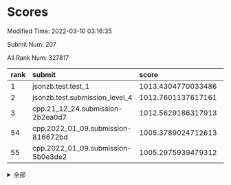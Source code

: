 # Scores

Modified Time: 2022-03-10 03:16:35

Submit Num: 207

All Rank Num: 327817

| rank |               submit               |       score        |       sigma        | pk_num |
| :--- | :--------------------------------- | :----------------- | :----------------- | :----- |
| 1    | jsonzb.test.test_1                 | 1013.4304770033486 | 0.8049933027390996 | 6333   |
| 2    | jsonzb.test.submission_level_4     | 1012.7601137617161 | 0.8004635866735262 | 6335   |
| 3    | cpp.21_12_24.submission-2b2ea0d7   | 1012.5629186317913 | 0.7968179439334336 | 6334   |
| 54   | cpp.2022_01_09.submission-816672bd | 1005.3789024712613 | 0.7003510094028029 | 6339   |
| 55   | cpp.2022_01_09.submission-5b0e3de2 | 1005.2975939479312 | 0.7188714433991793 | 6336   |


<details>
<summary>全部</summary>

| rank |                 submit                 |       score        |       sigma        | pk_num |
| :--- | :------------------------------------- | :----------------- | :----------------- | :----- |
| 1    | jsonzb.test.test_1                     | 1013.4304770033486 | 0.8049933027390996 | 6333   |
| 2    | jsonzb.test.submission_level_4         | 1012.7601137617161 | 0.8004635866735262 | 6335   |
| 3    | cpp.21_12_24.submission-2b2ea0d7       | 1012.5629186317913 | 0.7968179439334336 | 6334   |
| 4    | gobigger.level_3.submission_level_3_0  | 1011.2653941628344 | 0.7535093656235171 | 6335   |
| 5    | gobigger.level_3.submission_level_3_5  | 1011.1367068566708 | 0.7650404619341745 | 6332   |
| 6    | gobigger.level_3.submission_level_3_24 | 1011.0641269517757 | 0.7652005683019176 | 6337   |
| 7    | gobigger.level_3.submission_level_3_17 | 1011.0531237852301 | 0.7593425796032156 | 6340   |
| 8    | gobigger.level_3.submission_level_3_19 | 1010.8219309610469 | 0.7629781354034565 | 6334   |
| 9    | gobigger.level_3.submission_level_3_25 | 1010.7839666696522 | 0.7627358868436296 | 6337   |
| 10   | gobigger.level_3.submission_level_3_1  | 1010.7804333293715 | 0.7599921707797865 | 6334   |
| 11   | gobigger.level_3.submission_level_3_33 | 1010.6765811048964 | 0.7613922812455054 | 6337   |
| 12   | gobigger.level_3.submission_level_3_15 | 1010.6272881019089 | 0.7654420583955412 | 6336   |
| 13   | gobigger.level_3.submission_level_3_49 | 1010.4859063035685 | 0.7495704972023872 | 6340   |
| 14   | gobigger.level_3.submission_level_3_6  | 1010.448252044368  | 0.7533598986481362 | 6336   |
| 15   | gobigger.level_3.submission_level_3_20 | 1010.3670125229868 | 0.7699587174659719 | 6331   |
| 16   | gobigger.level_3.submission_level_3_37 | 1010.2962779531791 | 0.7381458773469965 | 6337   |
| 17   | gobigger.level_3.submission_level_3_16 | 1010.1970462143289 | 0.7470152599359655 | 6344   |
| 18   | gobigger.level_3.submission_level_3_42 | 1010.1436317315537 | 0.7418310309133552 | 6332   |
| 19   | gobigger.level_3.submission_level_3_46 | 1010.1137939574014 | 0.7583082171934522 | 6333   |
| 20   | gobigger.level_3.submission_level_3_14 | 1010.097838776754  | 0.7660418364954829 | 6337   |
| 21   | gobigger.level_3.submission_level_3_28 | 1010.082370844705  | 0.7405213235380506 | 6333   |
| 22   | gobigger.level_3.submission_level_3_9  | 1010.0548313407251 | 0.7492756685910612 | 6334   |
| 23   | gobigger.level_3.submission_level_3_4  | 1010.0268298921575 | 0.7623558349514904 | 6337   |
| 24   | gobigger.level_3.submission_level_3_48 | 1010.0199926609263 | 0.7531552159715547 | 6335   |
| 25   | gobigger.level_3.submission_level_3_44 | 1009.9950841163319 | 0.7488566009329246 | 6336   |
| 26   | gobigger.level_3.submission_level_3_2  | 1009.9831665032316 | 0.7947885804703904 | 6335   |
| 27   | gobigger.level_3.submission_level_3_41 | 1009.9643547988718 | 0.7614098730248053 | 6334   |
| 28   | gobigger.level_3.submission_level_3_36 | 1009.9403563392466 | 0.7556430133467237 | 6334   |
| 29   | gobigger.level_3.submission_level_3_21 | 1009.8156938317921 | 0.7555813691607555 | 6335   |
| 30   | gobigger.level_3.submission_level_3_27 | 1009.7413119243525 | 0.7532920388813771 | 6337   |
| 31   | gobigger.level_3.submission_level_3_43 | 1009.6547918945497 | 0.7621381061652318 | 6335   |
| 32   | gobigger.level_3.submission_level_3_32 | 1009.5626265040804 | 0.7681387314413716 | 6337   |
| 33   | gobigger.level_3.submission_level_3_13 | 1009.4406425989883 | 0.7648158626843494 | 6326   |
| 34   | gobigger.level_3.submission_level_3_8  | 1009.4394888660752 | 0.7258781599736931 | 6336   |
| 35   | gobigger.level_3.submission_level_3_45 | 1009.3960413982082 | 0.7681095818008834 | 6336   |
| 36   | gobigger.level_3.submission_level_3_26 | 1009.3705619791058 | 0.7335840917255144 | 6335   |
| 37   | gobigger.level_3.submission_level_3_38 | 1009.3087208616436 | 0.7615056457962339 | 6338   |
| 38   | gobigger.level_3.submission_level_3_23 | 1009.2547448244463 | 0.7471632686471268 | 6336   |
| 39   | gobigger.level_3.submission_level_3_40 | 1009.2134947583197 | 0.7821388822943258 | 6338   |
| 40   | gobigger.level_3.submission_level_3_29 | 1009.1402181500707 | 0.7609857150468617 | 6334   |
| 41   | gobigger.level_3.submission_level_3_12 | 1009.0897717514764 | 0.7624762727838069 | 6334   |
| 42   | gobigger.level_3.submission_level_3_30 | 1009.071037191445  | 0.7557337226263935 | 6336   |
| 43   | gobigger.level_3.submission_level_3_31 | 1009.0613381111074 | 0.7608764487577055 | 6336   |
| 44   | gobigger.level_3.submission_level_3_47 | 1009.0606040618962 | 0.7367671124719266 | 6338   |
| 45   | gobigger.level_3.submission_level_3_10 | 1009.0418941519725 | 0.7539480239307105 | 6332   |
| 46   | gobigger.level_3.submission_level_3_7  | 1008.9714505072758 | 0.7352777461137516 | 6337   |
| 47   | gobigger.level_3.submission_level_3_39 | 1008.9072173803195 | 0.7435689916199921 | 6333   |
| 48   | gobigger.level_3.submission_level_3_35 | 1008.8160913448554 | 0.7445919270828685 | 6335   |
| 49   | gobigger.level_3.submission_level_3_11 | 1008.7892299313949 | 0.7465099596661966 | 6334   |
| 50   | gobigger.level_3.submission_level_3_3  | 1008.7429522347991 | 0.7401343178790495 | 6333   |
| 51   | gobigger.level_3.submission_level_3_34 | 1008.7273770663493 | 0.7320774068044118 | 6328   |
| 52   | gobigger.level_3.submission_level_3_22 | 1008.5852167880096 | 0.7396988664754014 | 6333   |
| 53   | gobigger.level_3.submission_level_3_18 | 1008.4763861563318 | 0.7511066307298763 | 6335   |
| 54   | cpp.2022_01_09.submission-816672bd     | 1005.3789024712613 | 0.7003510094028029 | 6339   |
| 55   | cpp.2022_01_09.submission-5b0e3de2     | 1005.2975939479312 | 0.7188714433991793 | 6336   |
| 56   | gobigger.level_1.submission_level_1_39 | 1005.2905845281756 | 0.7299687510963383 | 6332   |
| 57   | gobigger.level_1.submission_level_1_46 | 1005.0214871150124 | 0.7219971429678966 | 6333   |
| 58   | gobigger.level_1.submission_level_1_19 | 1004.5645724309322 | 0.7133523912772307 | 6336   |
| 59   | gobigger.level_1.submission_level_1_47 | 1004.4357130670087 | 0.7209603047350803 | 6334   |
| 60   | gobigger.level_1.submission_level_1_16 | 1004.3696028309867 | 0.703285399542263  | 6338   |
| 61   | gobigger.level_1.submission_level_1_27 | 1004.3531842394171 | 0.717734234694406  | 6335   |
| 62   | gobigger.level_1.submission_level_1_23 | 1004.2575411452888 | 0.7140709659971225 | 6332   |
| 63   | gobigger.level_1.submission_level_1_29 | 1004.2105405338517 | 0.7268980029387725 | 6338   |
| 64   | gobigger.level_1.submission_level_1_45 | 1004.1902628516838 | 0.7246472595424586 | 6337   |
| 65   | gobigger.level_1.submission_level_1_32 | 1004.1256331919789 | 0.7131569992934844 | 6332   |
| 66   | gobigger.level_1.submission_level_1_10 | 1004.1040259014451 | 0.7274907524479168 | 6333   |
| 67   | gobigger.level_1.submission_level_1_6  | 1004.0935298259744 | 0.7188339853593614 | 6334   |
| 68   | gobigger.level_1.submission_level_1_0  | 1004.0229612144034 | 0.7173254066436553 | 6335   |
| 69   | gobigger.level_1.submission_level_1_17 | 1004.0195175667754 | 0.7073438851065984 | 6336   |
| 70   | gobigger.level_1.submission_level_1_41 | 1004.0051915084995 | 0.7149922080894258 | 6331   |
| 71   | gobigger.level_1.submission_level_1_12 | 1003.9904489927815 | 0.7163713518714493 | 6330   |
| 72   | gobigger.level_1.submission_level_1_13 | 1003.9567419824767 | 0.7131407216505058 | 6340   |
| 73   | gobigger.level_1.submission_level_1_9  | 1003.9027930198536 | 0.7270165466829939 | 6335   |
| 74   | gobigger.level_1.submission_level_1_7  | 1003.896291224413  | 0.7226653846704177 | 6336   |
| 75   | gobigger.level_1.submission_level_1_4  | 1003.8908887122427 | 0.719283376873668  | 6337   |
| 76   | gobigger.level_1.submission_level_1_37 | 1003.8725990096923 | 0.7186283164790539 | 6333   |
| 77   | gobigger.level_1.submission_level_1_33 | 1003.7675005907707 | 0.7055873624008049 | 6337   |
| 78   | gobigger.level_1.submission_level_1_11 | 1003.7455258072351 | 0.724063371053563  | 6338   |
| 79   | gobigger.level_1.submission_level_1_20 | 1003.6140702168314 | 0.713655764402636  | 6331   |
| 80   | gobigger.level_1.submission_level_1_38 | 1003.4855988011816 | 0.7126765164139015 | 6334   |
| 81   | gobigger.level_1.submission_level_1_35 | 1003.4386946240052 | 0.714776743227301  | 6328   |
| 82   | gobigger.level_1.submission_level_1_28 | 1003.4336198613527 | 0.7165952609832044 | 6334   |
| 83   | gobigger.level_1.submission_level_1_48 | 1003.2872945910453 | 0.7086101636999841 | 6337   |
| 84   | gobigger.level_1.submission_level_1_31 | 1003.2490680003482 | 0.7222572632910038 | 6337   |
| 85   | gobigger.level_1.submission_level_1_8  | 1003.1994777039555 | 0.7140624532289808 | 6337   |
| 86   | gobigger.level_1.submission_level_1_21 | 1003.1994378251005 | 0.7052812634656532 | 6333   |
| 87   | gobigger.level_1.submission_level_1_14 | 1003.1711290999112 | 0.719144356782782  | 6334   |
| 88   | gobigger.level_1.submission_level_1_34 | 1003.1703990235357 | 0.7192134716081916 | 6336   |
| 89   | gobigger.level_1.submission_level_1_15 | 1003.1434456816028 | 0.7184308819783969 | 6335   |
| 90   | gobigger.level_1.submission_level_1_1  | 1003.074999474185  | 0.7120721499746957 | 6333   |
| 91   | gobigger.level_1.submission_level_1_30 | 1003.0330297084126 | 0.7047995092683565 | 6334   |
| 92   | gobigger.level_1.submission_level_1_43 | 1002.9913978671364 | 0.7099443215039635 | 6331   |
| 93   | gobigger.level_1.submission_level_1_24 | 1002.9779770219462 | 0.7115643571000825 | 6335   |
| 94   | gobigger.level_1.submission_level_1_26 | 1002.9145031437856 | 0.7146977420982844 | 6328   |
| 95   | gobigger.level_1.submission_level_1_36 | 1002.8997601134391 | 0.7134626582165571 | 6330   |
| 96   | gobigger.level_1.submission_level_1_42 | 1002.8259809743101 | 0.7216687018990453 | 6334   |
| 97   | gobigger.level_1.submission_level_1_49 | 1002.7225872124851 | 0.7163999462738105 | 6335   |
| 98   | gobigger.level_1.submission_level_1_25 | 1002.6997050344742 | 0.7148027780099713 | 6337   |
| 99   | gobigger.level_1.submission_level_1_22 | 1002.6165135189121 | 0.7105260311042093 | 6335   |
| 100  | gobigger.level_1.submission_level_1_18 | 1002.4269333004215 | 0.708062533424717  | 6332   |
| 101  | gobigger.level_1.submission_level_1_2  | 1002.4189512505418 | 0.7179363773236294 | 6336   |
| 102  | gobigger.level_1.submission_level_1_40 | 1001.9257200470073 | 0.7153874882467727 | 6333   |
| 103  | gobigger.level_1.submission_level_1_44 | 1001.8958650148032 | 0.7107658498691372 | 6334   |
| 104  | gobigger.level_1.submission_level_1_5  | 1001.802472529004  | 0.7159325058695296 | 6327   |
| 105  | gobigger.level_1.submission_level_1_3  | 1001.4085262673797 | 0.7136764200173475 | 6335   |
| 106  | gobigger.random.submission_random_19   | 997.8904254728253  | 0.7107671726068633 | 6336   |
| 107  | gobigger.random.submission_random_46   | 997.1702548719476  | 0.7260628568630534 | 6332   |
| 108  | gobigger.random.submission_random_8    | 997.1209700844597  | 0.6990023677733382 | 6336   |
| 109  | gobigger.random.submission_random_48   | 996.9483865375267  | 0.7084337838251274 | 6334   |
| 110  | gobigger.random.submission_random_13   | 996.870541316672   | 0.7071262479244836 | 6333   |
| 111  | gobigger.random.submission_random_26   | 996.7578294533225  | 0.6990670233695081 | 6331   |
| 112  | gobigger.random.submission_random_28   | 996.7228273188811  | 0.7032187366475001 | 6335   |
| 113  | gobigger.random.submission_random_44   | 996.6530799179396  | 0.7042096008871617 | 6334   |
| 114  | gobigger.random.submission_random_17   | 996.6334945616034  | 0.6957051639392384 | 6335   |
| 115  | gobigger.random.submission_random_6    | 996.6056415998047  | 0.7116646567677383 | 6336   |
| 116  | gobigger.random.submission_random_4    | 996.5047426010104  | 0.7229561705371134 | 6334   |
| 117  | gobigger.random.submission_random_23   | 996.4847099463905  | 0.6907335509796031 | 6339   |
| 118  | gobigger.random.submission_random_16   | 996.4321379501723  | 0.7028400181499211 | 6332   |
| 119  | gobigger.random.submission_random_5    | 996.3836789105096  | 0.7216661561468976 | 6335   |
| 120  | gobigger.random.submission_random_36   | 996.2195203522967  | 0.7184019269025934 | 6332   |
| 121  | gobigger.random.submission_random_39   | 996.2087248938955  | 0.7044604623586381 | 6339   |
| 122  | gobigger.random.submission_random_18   | 996.208669850685   | 0.7119650407711474 | 6325   |
| 123  | gobigger.random.submission_random_20   | 996.1805144196127  | 0.7386006739818037 | 6334   |
| 124  | gobigger.random.submission_random_40   | 996.1796594355526  | 0.7039839316737354 | 6339   |
| 125  | gobigger.random.submission_random_22   | 996.1714306240448  | 0.7220579792607992 | 6340   |
| 126  | gobigger.random.submission_random_42   | 996.1615912695381  | 0.7220154721441642 | 6335   |
| 127  | gobigger.random.submission_random_49   | 996.097428669735   | 0.6996693181839198 | 6327   |
| 128  | gobigger.random.submission_random_31   | 996.0633371465448  | 0.7058739632617577 | 6330   |
| 129  | gobigger.random.submission_random_12   | 996.048730185143   | 0.7061962709067072 | 6333   |
| 130  | gobigger.random.submission_random_11   | 996.0126425503943  | 0.722048319863485  | 6334   |
| 131  | gobigger.random.submission_random_32   | 995.9303644378311  | 0.7234426677195344 | 6339   |
| 132  | gobigger.random.submission_random_45   | 995.9139901141891  | 0.7223995292420663 | 6332   |
| 133  | gobigger.random.submission_random_25   | 995.9121458760578  | 0.7084388458669131 | 6332   |
| 134  | gobigger.random.submission_random_33   | 995.8983057957458  | 0.7171997197610225 | 6335   |
| 135  | gobigger.random.submission_random_9    | 995.8919097108115  | 0.7082822378975793 | 6333   |
| 136  | gobigger.random.submission_random_7    | 995.8618190934732  | 0.7036193529698324 | 6331   |
| 137  | gobigger.random.submission_random_47   | 995.8444231144555  | 0.7077130107640781 | 6335   |
| 138  | gobigger.random.submission_random_14   | 995.8133789554921  | 0.7258333624110083 | 6339   |
| 139  | gobigger.random.submission_random_27   | 995.7866605094123  | 0.7084041496249515 | 6336   |
| 140  | gobigger.random.submission_random_0    | 995.757548832846   | 0.7070281323114326 | 6338   |
| 141  | gobigger.random.submission_random_35   | 995.6757625495122  | 0.7006148344744169 | 6331   |
| 142  | gobigger.random.submission_random_15   | 995.671228177905   | 0.7211215558632214 | 6342   |
| 143  | gobigger.random.submission_random_34   | 995.6222450381617  | 0.7115695070828506 | 6334   |
| 144  | gobigger.random.submission_random_38   | 995.5306860740437  | 0.7123930945272925 | 6331   |
| 145  | gobigger.random.submission_random_30   | 995.48369059177    | 0.7129524322131491 | 6336   |
| 146  | gobigger.random.submission_random_37   | 995.4728780407851  | 0.7271031486479295 | 6335   |
| 147  | gobigger.random.submission_random_21   | 995.4620654862588  | 0.7248674198638315 | 6332   |
| 148  | gobigger.random.submission_random_1    | 995.4229612304646  | 0.7258389075179374 | 6334   |
| 149  | gobigger.random.submission_random_2    | 995.3768411158077  | 0.7157303823075292 | 6334   |
| 150  | gobigger.random.submission_random_3    | 995.2937565406025  | 0.7288571210775403 | 6332   |
| 151  | gobigger.random.submission_random_24   | 995.2928080379878  | 0.7215976253201931 | 6340   |
| 152  | gobigger.random.submission_random_10   | 995.1006753315557  | 0.7042092306345394 | 6336   |
| 153  | gobigger.random.submission_random_41   | 994.788931269362   | 0.6964218251624232 | 6335   |
| 154  | gobigger.random.submission_random_29   | 994.692005174298   | 0.7151099358289784 | 6333   |
| 155  | gobigger.random.submission_random_43   | 994.6843523780201  | 0.7078648865439193 | 6339   |
| 156  | gobigger.level_2.submission_level_2_21 | 993.988097467058   | 0.7255641004814367 | 6339   |
| 157  | gobigger.level_2.submission_level_2_33 | 993.9510105182344  | 0.7442869248868267 | 6333   |
| 158  | gobigger.level_2.submission_level_2_32 | 993.7727248942881  | 0.7433552661811276 | 6340   |
| 159  | gobigger.level_2.submission_level_2_7  | 993.7304858155327  | 0.7164165326551329 | 6344   |
| 160  | gobigger.level_2.submission_level_2_8  | 993.5164764427792  | 0.7378481512568024 | 6335   |
| 161  | gobigger.level_2.submission_level_2_12 | 993.4446297384187  | 0.7265979261081726 | 6334   |
| 162  | gobigger.level_2.submission_level_2_49 | 993.4297652849162  | 0.7237376892044599 | 6333   |
| 163  | gobigger.level_2.submission_level_2_4  | 993.3163215182261  | 0.7422056458993967 | 6329   |
| 164  | gobigger.level_2.submission_level_2_10 | 993.2753723045415  | 0.7423194498272372 | 6331   |
| 165  | gobigger.level_2.submission_level_2_36 | 993.2403806888979  | 0.7371804353113626 | 6337   |
| 166  | gobigger.level_2.submission_level_2_9  | 993.0531065470427  | 0.7401345547498808 | 6334   |
| 167  | gobigger.level_2.submission_level_2_14 | 993.0525186086929  | 0.7373730718420396 | 6337   |
| 168  | gobigger.level_2.submission_level_2_48 | 992.9492065894419  | 0.7374509165493062 | 6328   |
| 169  | gobigger.level_2.submission_level_2_41 | 992.915068443999   | 0.7094425547336535 | 6332   |
| 170  | gobigger.level_2.submission_level_2_34 | 992.7691578009792  | 0.7365993211368869 | 6333   |
| 171  | gobigger.level_2.submission_level_2_39 | 992.6341566722273  | 0.7536079153623081 | 6332   |
| 172  | gobigger.level_2.submission_level_2_18 | 992.5508869955785  | 0.7415416380372694 | 6335   |
| 173  | gobigger.level_2.submission_level_2_27 | 992.4696491788654  | 0.74255876857418   | 6336   |
| 174  | gobigger.level_2.submission_level_2_38 | 992.2589977110634  | 0.7558552142159748 | 6334   |
| 175  | gobigger.level_2.submission_level_2_47 | 992.168984473779   | 0.7461495378972922 | 6334   |
| 176  | gobigger.level_2.submission_level_2_20 | 992.118079437188   | 0.7683768713880333 | 6334   |
| 177  | gobigger.level_2.submission_level_2_23 | 992.0873708810274  | 0.7420640536324846 | 6338   |
| 178  | gobigger.level_2.submission_level_2_0  | 992.0672472004138  | 0.7477448423551938 | 6334   |
| 179  | gobigger.level_2.submission_level_2_44 | 991.9175972319296  | 0.76496971710016   | 6336   |
| 180  | gobigger.level_2.submission_level_2_3  | 991.9037280326996  | 0.7408186114350819 | 6336   |
| 181  | gobigger.level_2.submission_level_2_2  | 991.869928017724   | 0.7498959324793628 | 6336   |
| 182  | gobigger.level_2.submission_level_2_35 | 991.8329867120942  | 0.7501662158243925 | 6335   |
| 183  | gobigger.level_2.submission_level_2_15 | 991.8239913038432  | 0.7514519643573592 | 6335   |
| 184  | gobigger.level_2.submission_level_2_13 | 991.7474150223978  | 0.7533772276217798 | 6335   |
| 185  | gobigger.level_2.submission_level_2_43 | 991.6711137370626  | 0.7356568674773659 | 6335   |
| 186  | gobigger.level_2.submission_level_2_24 | 991.6681080036043  | 0.752890628736297  | 6332   |
| 187  | gobigger.level_2.submission_level_2_17 | 991.5895640749698  | 0.7532522793491845 | 6338   |
| 188  | gobigger.level_2.submission_level_2_31 | 991.5755423047373  | 0.7526859227967807 | 6337   |
| 189  | gobigger.level_2.submission_level_2_26 | 991.5733252777756  | 0.7493269144525929 | 6337   |
| 190  | gobigger.level_2.submission_level_2_46 | 991.4733800962454  | 0.758372556345197  | 6331   |
| 191  | gobigger.level_2.submission_level_2_16 | 991.4305078061719  | 0.7482677105178821 | 6336   |
| 192  | gobigger.level_2.submission_level_2_45 | 991.4261518742472  | 0.7447293620977925 | 6335   |
| 193  | gobigger.level_2.submission_level_2_22 | 991.3770239656428  | 0.7577730299331578 | 6335   |
| 194  | gobigger.level_2.submission_level_2_19 | 991.3565231991124  | 0.7372090579156968 | 6330   |
| 195  | gobigger.level_2.submission_level_2_6  | 991.283606188101   | 0.7645307274168394 | 6339   |
| 196  | gobigger.level_2.submission_level_2_40 | 991.2796276642046  | 0.7430251496476049 | 6337   |
| 197  | gobigger.level_2.submission_level_2_29 | 991.0614183883406  | 0.7421099754088842 | 6340   |
| 198  | gobigger.level_2.submission_level_2_1  | 991.0085863673334  | 0.7920547131785302 | 6330   |
| 199  | gobigger.level_2.submission_level_2_30 | 990.9514937559142  | 0.7409687184307003 | 6337   |
| 200  | gobigger.level_2.submission_level_2_37 | 990.8046135099604  | 0.7604054326153546 | 6334   |
| 201  | gobigger.level_2.submission_level_2_28 | 990.7324586664379  | 0.7639212551468413 | 6333   |
| 202  | gobigger.level_2.submission_level_2_42 | 990.7119365351855  | 0.769268951612253  | 6333   |
| 203  | gobigger.level_2.submission_level_2_5  | 990.6158987169714  | 0.7710073180146663 | 6331   |
| 204  | gobigger.level_2.submission_level_2_25 | 989.5126253043222  | 0.7790535752113729 | 6335   |
| 205  | gobigger.level_2.submission_level_2_11 | 989.2140572995929  | 0.7689223860740387 | 6340   |
| 206  | gobigger.none.submission_none_0        | 977.9773895068009  | 1.2306788636436121 | 6332   |
| 207  | gobigger.none.submission_none_1        | 976.4854365118657  | 1.3803421500412576 | 6330   |

</details>